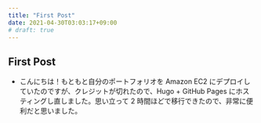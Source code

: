 ```yaml
---
title: "First Post"
date: 2021-04-30T03:03:17+09:00
# draft: true
---
```


## First Post
- こんにちは！もともと自分のポートフォリオを Amazon EC2 にデプロイしていたのですが、クレジットが切れたので、Hugo + GitHub Pages にホスティングし直しました。思い立って 2 時間ほどで移行できたので、非常に便利だと思いました。
